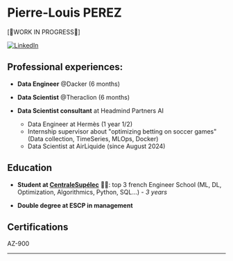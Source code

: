 # Pierre-Louis PEREZ 

[🚧WORK IN PROGRESS🚧]

[![LinkedIn](https://img.shields.io/badge/My_LinkedIn-blue?style=for-the-badge&logo=linkedin&logoColor=white)](https://www.linkedin.com/in/pierre-louis-perez/)

## Professional experiences:

- **Data Engineer** @Dacker (6 months)

- **Data Scientist** @Theraclion (6 months)

- **Data Scientist consultant** at Headmind Partners AI
    - Data Engineer at Hermès (1 year 1/2)
    - Internship supervisor about "optimizing betting on soccer games" (Data collection, TimeSeries, MLOps, Docker) 
    - Data Scientist at AirLiquide (since August 2024)


## Education

- **Student at [**CentraleSupélec**](https://www.centralesupelec.fr/)** :man_student:: top 3 french Engineer School (ML, DL, Optimization, Algorithmics, Python, SQL...) - *3 years*

- **Double degree at ESCP in management**


## Certifications

AZ-900

---
